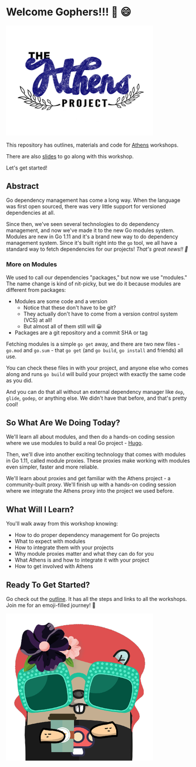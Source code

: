 # Welcome Gophers!!! :tada: :smile:

<img src="./images/athens-banner.png" width="400" />

This repository has outlines, materials and code for [Athens](https://docs.gomods.io) workshops.

There are also [slides](https://docs.google.com/presentation/d/1QVfVTg6EnVGZeg_6tvyMT1ZIemyzwPE8GlARUxyfUNw/edit?usp=sharing) to go along with this workshop.

Let's get started!

## Abstract

Go dependency management has come a long way. When the language was first open sourced, there was very little support for versioned dependencies at all.

Since then, we've seen several technologies to do dependency management, and now we've made it to the new Go modules system. Modules are new in Go 1.11 and it's a brand new way to do dependency management system. Since it's built right into the `go` tool, we all have a standard way to fetch dependencies for our projects! _That's great news!! :tada:_

### More on Modules

We used to call our dependencies "packages," but now we use "modules." The name change is kind of nit-picky, but we do it because modules are different from packages:

- Modules are some code and a version
    - Notice that these don't have to be git?
    - They actually don't have to come from a version control system (VCS) at all!
    - But almost all of them still will :grinning:
- Packages are a git repository and a commit SHA or tag

Fetching modules is a simple `go get` away, and there are two new files - `go.mod` and `go.sum` - that `go get` (and `go build`, `go install` and friends) all use. 

You can check these files in with your project, and anyone else who comes along and runs `go build` will build your project with exactly the same code as you did.

And you can do that all without an external dependency manager like `dep`, `glide`, `godep`, or anything else. We didn't have that before, and that's pretty cool!

## So What Are We Doing Today?

We'll learn all about modules, and then do a hands-on coding session where we use modules to build a real Go project - [Hugo](https://github.com/gohugoio/hugo).

Then, we'll dive into another exciting technology that comes with modules in Go 1.11, called module proxies. These proxies make working with modules even simpler, faster and more reliable.

We'll learn about proxies and get familiar with the Athens project - a community-built proxy. We'll finish up with a hands-on coding session where we integrate the Athens proxy into the project we used before.

## What Will I Learn?

You'll walk away from this workshop knowing:

- How to do proper dependency management for Go projects
- What to expect with modules
- How to integrate them with your projects
- Why module proxies matter and what they can do for you
- What Athens is and how to integrate it with your project
- How to get involved with Athens

## Ready To Get Started?

Go check out the [outline](./OUTLINE.md). It has all the steps and links to all the workshops. Join me for an emoji-filled journey! :rocket:

![athens gopher](./images/athens-gopher.png)

